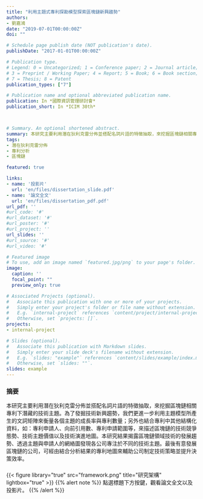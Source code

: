 ```yaml
---
title: "利用主題式專利探勘模型探索區塊鏈新興趨勢"
authors:
- 劉嘉鴻
date: "2019-07-01T00:00:00Z"
doi: ""

# Schedule page publish date (NOT publication's date).
publishDate: "2017-01-01T00:00:00Z"

# Publication type.
# Legend: 0 = Uncategorized; 1 = Conference paper; 2 = Journal article;
# 3 = Preprint / Working Paper; 4 = Report; 5 = Book; 6 = Book section;
# 7 = Thesis; 8 = Patent
publication_types: ["7"]

# Publication name and optional abbreviated publication name.
publication: In *國際資訊管理研討會*
publication_short: In *ICIM 30th*



# Summary. An optional shortened abstract.
summary: 本研究主要利用潛在狄利克雷分佈並搭配名詞片語的特徵抽取，來挖掘區塊鏈相關專利下潛藏的技術主題。研究結果揭露區塊鏈領域技術的發展趨勢、透過主題與申請人的網絡圖發現各公司專注於不同的技術主題。最後有意發展區塊鏈的公司，可經由結合分析結果的專利地圖來輔助公司制定技術策略並提升決策效率。
tags:
- 潛在狄利克雷分佈
- 專利分析
- 區塊鏈

featured: true

links:
- name: '投影片'
  url: 'en/files/dissertation_slide.pdf'
- name: '論文全文'
  url: 'en/files/dissertation_pdf.pdf'
url_pdf: ''
#url_code: '#'
#url_dataset: '#'
#url_poster: '#'
#url_project: ''
url_slides: ''
#url_source: '#'
#url_video: '#'

# Featured image
# To use, add an image named `featured.jpg/png` to your page's folder. 
image:
  caption: ''
  focal_point: ""
  preview_only: true

# Associated Projects (optional).
#   Associate this publication with one or more of your projects.
#   Simply enter your project's folder or file name without extension.
#   E.g. `internal-project` references `content/project/internal-project/index.md`.
#   Otherwise, set `projects: []`.
projects:
- internal-project

# Slides (optional).
#   Associate this publication with Markdown slides.
#   Simply enter your slide deck's filename without extension.
#   E.g. `slides: "example"` references `content/slides/example/index.md`.
#   Otherwise, set `slides: ""`.
slides: example
---
```

### 摘要
本研究主要利用潛在狄利克雷分佈並搭配名詞片語的特徵抽取，來挖掘區塊鏈相關專利下潛藏的技術主題。為了發掘技術新興趨勢，我們更進一步利用主題模型所產生的文詞矩陣來衡量各個主題的成長率與專利數量；另外也結合專利中其他結構化資料，如：專利申請人、向前引用數、專利申請範圍等，來描述區塊鏈的技術競爭態勢、技術主題價值以及技術演進地圖。本研究結果揭露區塊鏈領域技術的發展趨勢、透過主題與申請人的網絡圖發現各公司專注於不同的技術主題。最後有意發展區塊鏈的公司，可經由結合分析結果的專利地圖來輔助公司制定技術策略並提升決策效率。

### 
{{< figure library="true" src="framework.png" title="研究架構" lightbox="true" >}}
{{% alert note %}}
點選標題下方按鍵，觀看論文全文以及投影片。
{{% /alert %}}
